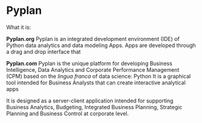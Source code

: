 # Pyplan
What it is:

**Pyplan.org**
Pyplan is an integrated development environment (IDE) of Python data analytics and data modeling Apps.
Apps are developed through a drag and drop interface that


**Pyplan.com**
Pyplan is the unique platform for developing Business Intelligence, Data Analytics and Corporate Performance Management (CPM) based on the *lingua franca* of data science: Python
It is a graphical tool intended for Business Analysts that can create interactive analytical apps

It is designed as a server-client application intended for supporting Business Analytics, Budgeting, Integrated Business Planning, Strategic Planning and Business Control at corporate level.

<!--stackedit_data:
eyJoaXN0b3J5IjpbNTU2NzE2NTU2LDEwOTM2Nzk3NDYsLTIwMT
MwNDI5MiwtMTU4MzU5MTQxNCwxNDI2MjM2OTEzLC0yNzgzNDI3
ODEsODQ4MTAxMDEsNzM2MjQxNzFdfQ==
-->